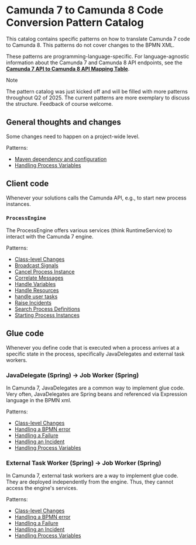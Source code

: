 # Camunda 7 to Camunda 8 Code Conversion Pattern Catalog

This catalog contains specific patterns on how to translate Camunda 7 code to Camunda 8. This patterns do not cover changes to the BPMN XML.

These patterns are programming-language-specific. For language-agnostic information about the Camunda 7 and Camunda 8 API endpoints, see the **[Camunda 7 API to Camunda 8 API Mapping Table](https://camunda-community-hub.github.io/camunda-7-to-8-code-conversion/)**.

> [!NOTE]  
> The pattern catalog was just kicked off and will be filled with more patterns throughout Q2 of 2025. The current patterns are more exemplary to discuss the structure. Feedback of course welcome.

<!-- The following content is automatically added with a Github Action from generate-catalog.js -->
<!-- BEGIN-CATALOG -->

## General thoughts and changes

Some changes need to happen on a project-wide level.

Patterns:

-   [Maven dependency and configuration](10-general/dependencies.md)
-   [Handling Process Variables](10-general/process-variables.md)

## Client code

Whenever your solutions calls the Camunda API, e.g., to start new process instances.

### `ProcessEngine`

The ProcessEngine offers various services (think RuntimeService) to interact with the Camunda 7 engine.

Patterns:

-   [Class-level Changes](20-client-code/10-process-engine/adjusting-the-java-class.md)
-   [Broadcast Signals](20-client-code/10-process-engine/broadcast-signals.md)
-   [Cancel Process Instance](20-client-code/10-process-engine/cancel-process-instance.md)
-   [Correlate Messages](20-client-code/10-process-engine/correlate-messages.md)
-   [Handle Variables](20-client-code/10-process-engine/handle-process-variables.md)
-   [Handle Resources](20-client-code/10-process-engine/handle-resources.md)
-   [handle user tasks](20-client-code/10-process-engine/handle-user-tasks.md)
-   [Raise Incidents](20-client-code/10-process-engine/raise-incidents.md)
-   [Search Process Definitions](20-client-code/10-process-engine/search-process-definitions.md)
-   [Starting Process Instances](20-client-code/10-process-engine/starting-process-instances.md)

## Glue code

Whenever you define code that is executed when a process arrives at a specific state in the process, specifically JavaDelegates and external task workers.

### JavaDelegate (Spring) &#8594; Job Worker (Spring)

In Camunda 7, JavaDelegates are a common way to implement glue code. Very often, JavaDelegates are Spring beans and referenced via Expression language in the BPMN xml.

Patterns:

-   [Class-level Changes](30-glue-code/10-java-spring-delegate/adjusting-the-java-class.md)
-   [Handling a BPMN error](30-glue-code/10-java-spring-delegate/handling-a-bpmn-error.md)
-   [Handling a Failure](30-glue-code/10-java-spring-delegate/handling-a-failure.md)
-   [Handling an Incident](30-glue-code/10-java-spring-delegate/handling-an-incident.md)
-   [Handling Process Variables](30-glue-code/10-java-spring-delegate/handling-process-variables.md)

### External Task Worker (Spring) &#8594; Job Worker (Spring)

In Camunda 7, external task workers are a way to implement glue code. They are deployed independently from the engine. Thus, they cannot access the engine's services.

Patterns:

-   [Class-level Changes](30-glue-code/20-java-spring-external-task-worker/adjusting-the-java-class.md)
-   [Handling a BPMN error](30-glue-code/20-java-spring-external-task-worker/handling-a-bpmn-error.md)
-   [Handling a Failure](30-glue-code/20-java-spring-external-task-worker/handling-a-failure.md)
-   [Handling an Incident](30-glue-code/20-java-spring-external-task-worker/handling-an-incident.md)
-   [Handling Process Variables](30-glue-code/20-java-spring-external-task-worker/handling-process-variables.md)

<!-- END-CATALOG -->
